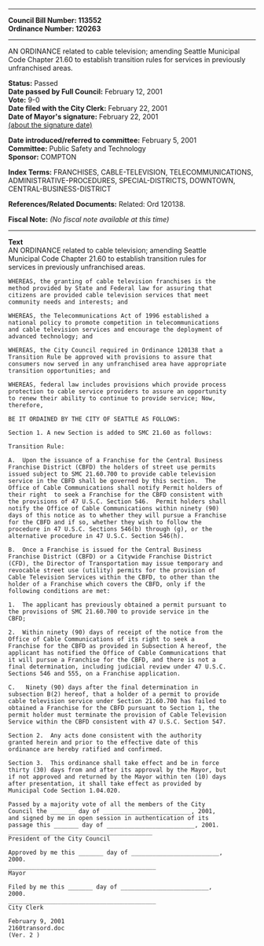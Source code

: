 * * * * *  
  
**Council Bill Number: [](#h0)[](#h2)113552**   
**Ordinance Number: 120263**  
  
* * * * *  
  
AN ORDINANCE related to cable television; amending Seattle Municipal Code Chapter 21.60 to establish transition rules for services in previously unfranchised areas.  
  
**Status:** Passed   
**Date passed by Full Council:** February 12, 2001   
**Vote:** 9-0   
**Date filed with the City Clerk:** February 22, 2001   
**Date of Mayor's signature:** February 22, 2001   
[(about the signature date)](/~public/approvaldate.htm)   
  
  
**Date introduced/referred to committee:** February 5, 2001   
**Committee:** Public Safety and Technology   
**Sponsor:** COMPTON   
  
**Index Terms:** FRANCHISES, CABLE-TELEVISION, TELECOMMUNICATIONS, ADMINISTRATIVE-PROCEDURES, SPECIAL-DISTRICTS, DOWNTOWN, CENTRAL-BUSINESS-DISTRICT  
  
**References/Related Documents:** Related: Ord 120138.  
  
**Fiscal Note:** *(No fiscal note available at this time)*  
  
* * * * *  
  
**Text**  
    AN ORDINANCE related to cable television; amending Seattle  
    Municipal Code Chapter 21.60 to establish transition rules for  
    services in previously unfranchised areas.  
  
    WHEREAS, the granting of cable television franchises is the  
    method provided by State and Federal law for assuring that  
    citizens are provided cable television services that meet  
    community needs and interests; and  
  
    WHEREAS, the Telecommunications Act of 1996 established a  
    national policy to promote competition in telecommunications  
    and cable television services and encourage the deployment of  
    advanced technology; and  
  
    WHEREAS, the City Council required in Ordinance 120138 that a  
    Transition Rule be approved with provisions to assure that  
    consumers now served in any unfranchised area have appropriate  
    transition opportunities; and  
  
    WHEREAS, federal law includes provisions which provide process  
    protection to cable service providers to assure an opportunity  
    to renew their ability to continue to provide service; Now,  
    therefore,  
  
    BE IT ORDAINED BY THE CITY OF SEATTLE AS FOLLOWS:  
  
    Section 1. A new Section is added to SMC 21.60 as follows:  
  
    Transition Rule:  
  
    A.  Upon the issuance of a Franchise for the Central Business  
    Franchise District (CBFD) the holders of street use permits  
    issued subject to SMC 21.60.700 to provide cable television  
    service in the CBFD shall be governed by this section.  The  
    Office of Cable Communications shall notify Permit holders of  
    their right  to seek a Franchise for the CBFD consistent with  
    the provisions of 47 U.S.C. Section 546.  Permit holders shall  
    notify the Office of Cable Communications within ninety (90)  
    days of this notice as to whether they will pursue a Franchise  
    for the CBFD and if so, whether they wish to follow the  
    procedure in 47 U.S.C. Sections 546(b) through (g), or the  
    alternative procedure in 47 U.S.C. Section 546(h).  
  
    B.  Once a Franchise is issued for the Central Business  
    Franchise District (CBFD) or a Citywide Franchise District  
    (CFD), the Director of Transportation may issue temporary and  
    revocable street use (utility) permits for the provision of  
    Cable Television Services within the CBFD, to other than the  
    holder of a Franchise which covers the CBFD, only if the  
    following conditions are met:  
  
    1.  The applicant has previously obtained a permit pursuant to  
    the provisions of SMC 21.60.700 to provide service in the  
    CBFD;  
  
    2.  Within ninety (90) days of receipt of the notice from the  
    Office of Cable Communications of its right to seek a  
    Franchise for the CBFD as provided in Subsection A hereof, the  
    applicant has notified the Office of Cable Communications that  
    it will pursue a Franchise for the CBFD, and there is not a  
    final determination, including judicial review under 47 U.S.C.  
    Sections 546 and 555, on a Franchise application.  
  
    C.   Ninety (90) days after the final determination in  
    subsection B(2) hereof, that a holder of a permit to provide  
    cable television service under Section 21.60.700 has failed to  
    obtained a Franchise for the CBFD pursuant to Section 1, the  
    permit holder must terminate the provision of Cable Television  
    Service within the CBFD consistent with 47 U.S.C. Section 547.  
  
    Section 2.  Any acts done consistent with the authority  
    granted herein and prior to the effective date of this  
    ordinance are hereby ratified and confirmed.  
  
    Section 3.  This ordinance shall take effect and be in force  
    thirty (30) days from and after its approval by the Mayor, but  
    if not approved and returned by the Mayor within ten (10) days  
    after presentation, it shall take effect as provided by  
    Municipal Code Section 1.04.020.  
  
    Passed by a majority vote of all the members of the City  
    Council the _______ day of _________________________, 2001,  
    and signed by me in open session in authentication of its  
    passage this _______ day of _________________________, 2001.  
    _________________________________________  
    President of the City Council  
  
    Approved by me this _______ day of _________________________,  
    2000.  
    __________________________________________  
    Mayor  
  
    Filed by me this _______ day of _________________________,  
    2000.  
    __________________________________________  
    City Clerk  
  
    February 9, 2001  
    2160transord.doc  
    (Ver. 2 )  
